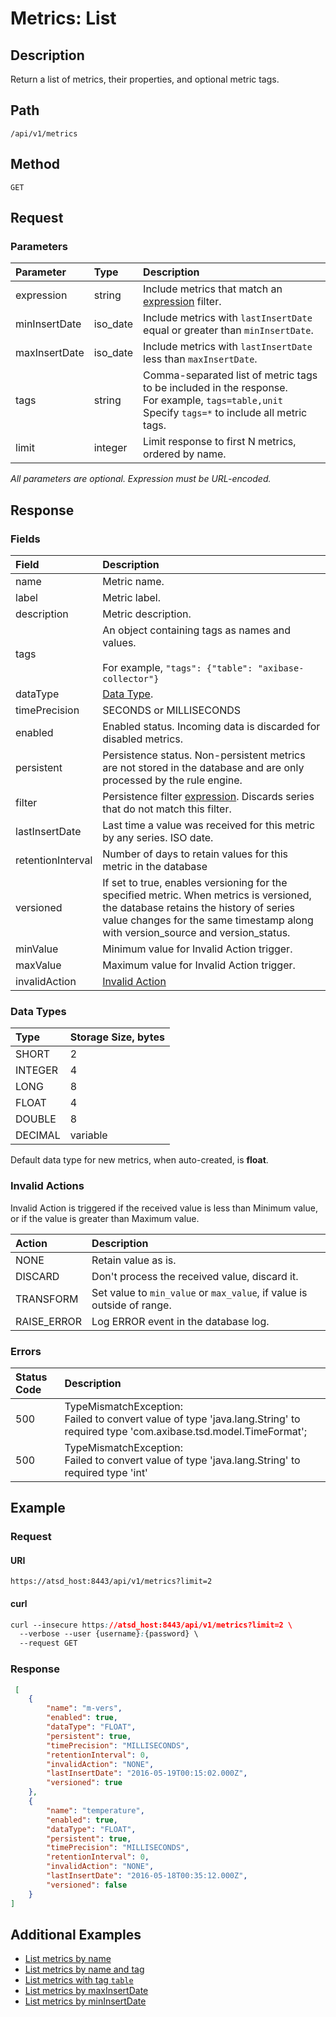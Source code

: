 # Metrics: List

## Description 

Return a list of metrics, their properties, and optional metric tags.

## Path

```
/api/v1/metrics
```

## Method

```
GET 
```

## Request

### Parameters

|**Parameter**|**Type**|**Description**|
|:---|:---|:---|
|expression|string|Include metrics that match an [expression](../expression.md) filter.|
|minInsertDate|iso_date|Include metrics with `lastInsertDate` equal or greater than `minInsertDate`.|
|maxInsertDate|iso_date|Include metrics with `lastInsertDate` less than `maxInsertDate`.|
|tags|string|Comma-separated list of metric tags to be included in the response.<br>For example, `tags=table,unit`<br>Specify `tags=*` to include all metric tags.|
|limit|integer|Limit response to first N metrics, ordered by name.|

_All parameters are optional. Expression must be URL-encoded._

## Response 

### Fields

|**Field**|**Description**|
|:---|:---|
|name|Metric name.|
|label|Metric label.|
|description |Metric description.|
|tags|An object containing tags as names and values.<br><br>For example, `"tags": {"table": "axibase-collector"}`|
|dataType|[Data Type](#data-types).|
|timePrecision|SECONDS or MILLISECONDS|
|enabled|Enabled status. Incoming data is discarded for disabled metrics.|
|persistent |Persistence status. Non-persistent metrics are not stored in the database and are only processed by the rule engine.|
|filter |Persistence filter [expression](../expression.md). Discards series that do not match this filter.|
|lastInsertDate|Last time a value was received for this metric by any series. ISO date.|
|retentionInterval|Number of days to retain values for this metric in the database|
|versioned| If set to true, enables versioning for the specified metric. When metrics is versioned, the database retains the history of series value changes for the same timestamp along with version_source and version_status.|
|minValue|Minimum value for Invalid Action trigger.|
|maxValue|Maximum value for Invalid Action trigger.|
|invalidAction |[Invalid Action](#invalid-actions)|



### Data Types

|**Type**|**Storage Size, bytes**|
|:---|:---|
|SHORT|2|
|INTEGER|4|
|LONG|8|
|FLOAT|4|
|DOUBLE|8|
|DECIMAL|variable|

Default data type for new metrics, when auto-created, is **float**. 

### Invalid Actions

 Invalid Action is triggered if the received value is less than Minimum value, or if the value is greater than Maximum value.

|**Action**|**Description**|
|:---|:---|
|NONE|Retain value as is.|
|DISCARD|Don't process the received value, discard it.|
|TRANSFORM|Set value to `min_value` or `max_value`, if value is outside of range.|
|RAISE_ERROR|Log ERROR event in the database log.|

### Errors

|  Status Code  |  Description  |
|:---------------|:---------------|
| 500 |TypeMismatchException: <br>Failed to convert value of type 'java.lang.String' to required type 'com.axibase.tsd.model.TimeFormat';|
| 500 |TypeMismatchException: <br>Failed to convert value of type 'java.lang.String' to required type 'int'|

## Example 

### Request

#### URI

```
https://atsd_host:8443/api/v1/metrics?limit=2
```

#### curl

```css
curl --insecure https://atsd_host:8443/api/v1/metrics?limit=2 \
  --verbose --user {username}:{password} \
  --request GET
```

### Response

```json
 [
    {
        "name": "m-vers",
        "enabled": true,
        "dataType": "FLOAT",
        "persistent": true,
        "timePrecision": "MILLISECONDS",
        "retentionInterval": 0,
        "invalidAction": "NONE",
        "lastInsertDate": "2016-05-19T00:15:02.000Z",
        "versioned": true
    },
    {
        "name": "temperature",
        "enabled": true,
        "dataType": "FLOAT",
        "persistent": true,
        "timePrecision": "MILLISECONDS",
        "retentionInterval": 0,
        "invalidAction": "NONE",
        "lastInsertDate": "2016-05-18T00:35:12.000Z",        
        "versioned": false
    }
]
```

## Additional Examples

* [List metrics by name](../examples/list-metrics-by-name.md)
* [List metrics by name and tag](../examples/list-metrics-by-name-and-tag.md)
* [List metrics with tag `table`](../examples/list-metrics-with-tag-table.md)
* [List metrics by maxInsertDate](../examples/list-metrics-by-maxinsertdate.md)
* [List metrics by minInsertDate](../examples/list-metrics-by-mininsertdate.md)




